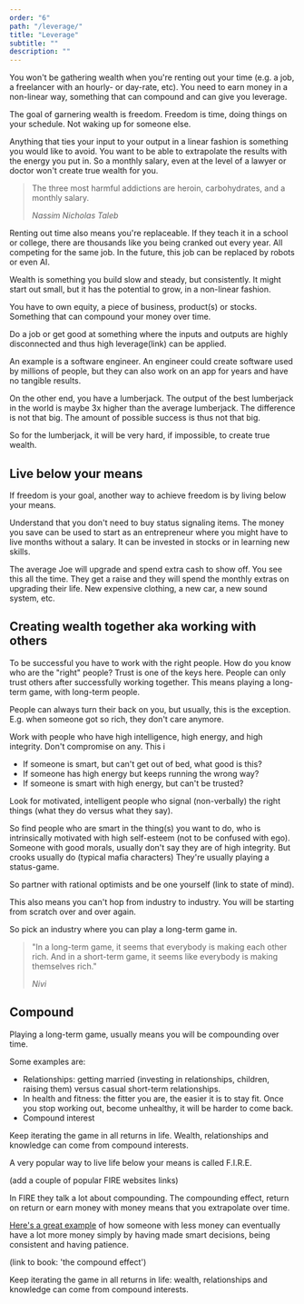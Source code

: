 ```yaml
---
order: "6"
path: "/leverage/"
title: "Leverage"
subtitle: ""
description: ""
---
```


You won't be gathering wealth when you're renting out your time (e.g. a job, a freelancer with an hourly- or day-rate, etc). You need to earn money in a non-linear way, something that can compound and can give you leverage.

The goal of garnering wealth is freedom. Freedom is time, doing things on your schedule. Not waking up for someone else.

Anything that ties your input to your output in a linear fashion is something you would like to avoid. You want to be able to extrapolate the results with the energy you put in. So a monthly salary, even at the level of a lawyer or doctor won't create true wealth for you.

> The three most harmful addictions are heroin, carbohydrates, and a monthly salary.
> 
> <cite> Nassim Nicholas Taleb </cite>

Renting out time also means you're replaceable. If they teach it in a school or college, there are thousands like you being cranked out every year. All competing for the same job. In the future, this job can be replaced by robots or even AI.

Wealth is something you build slow and steady, but consistently. It might start out small, but it has the potential to grow, in a non-linear fashion.

You have to own equity, a piece of business, product(s) or stocks. Something that can compound your money over time.

Do a job or get good at something where the inputs and outputs are highly disconnected and thus high leverage(link) can be applied.

An example is a software engineer. An engineer could create software used by millions of people, but they can also work on an app for years and have no tangible results.

On the other end, you have a lumberjack. The output of the best lumberjack in the world is maybe 3x higher than the average lumberjack. The difference is not that big. The amount of possible success is thus not that big.

So for the lumberjack, it will be very hard, if impossible, to create true wealth.

## Live below your means

If freedom is your goal, another way to achieve freedom is by living below your means. 

Understand that you don't need to buy status signaling items. The money you save can be used to start as an entrepreneur where you might have to live months without a salary. It can be invested in stocks or in learning new skills.

The average Joe will upgrade and spend extra cash to show off. You see this all the time. They get a raise and they will spend the monthly extras on upgrading their life. New expensive clothing, a new car, a new sound system, etc.

## Creating wealth together aka working with others

To be successful you have to work with the right people. How do you know who are the "right" people? Trust is one of the keys here. People can only trust others after successfully working together. This means playing a long-term game, with long-term people. 

People can always turn their back on you, but usually, this is the exception. E.g. when someone got so rich, they don't care anymore.

Work with people who have high intelligence, high energy, and high integrity. Don't compromise on any. This i

- If someone is smart, but can't get out of bed, what good is this?
- If someone has high energy but keeps running the wrong way?
- If someone is smart with high energy, but can't be trusted?

Look for motivated, intelligent people who signal (non-verbally) the right things (what they do versus what they say). 

So find people who are smart in the thing(s) you want to do, who is intrinsically motivated with high self-esteem (not to be confused with ego). Someone with good morals, usually don't say they are of high integrity. But crooks usually do (typical mafia characters) They're usually playing a status-game.

So partner with rational optimists and be one yourself (link to state of mind).

This also means you can't hop from industry to industry. You will be starting from scratch over and over again.

So pick an industry where you can play a long-term game in. 

> "In a long-term game, it seems that everybody is making each other rich. And in a short-term game, it seems like everybody is making themselves rich." 
> 
> <cite>Nivi</cite>

## Compound

Playing a long-term game, usually means you will be compounding over time.

Some examples are:

- Relationships: getting married (investing in relationships, children, raising them) versus casual short-term relationships.
- In health and fitness: the fitter you are, the easier it is to stay fit. Once you stop working out, become unhealthy, it will be harder to come back.
- Compound interest

Keep iterating the game in all returns in life. Wealth, relationships and knowledge can come from compound interests.

A very popular way to live life below your means is called F.I.R.E.

(add a couple of popular FIRE websites links)

In FIRE they talk a lot about compounding. The compounding effect, return on return or earn money with money means that you extrapolate over time. 

[Here's a great example](https://pursuefire.com/the-power-of-compounding-the-rule-of-72/) of how someone with less money can eventually have a lot more money simply by having made smart decisions, being consistent and having patience.

(link to book: 'the compound effect')

Keep iterating the game in all returns in life: wealth, relationships and knowledge can come from compound interests.
